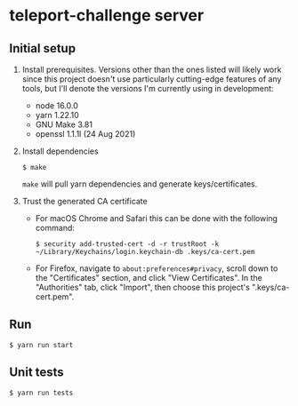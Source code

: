 teleport-challenge server
=========================

## Initial setup

1. Install prerequisites. Versions other than the ones listed will likely work
   since this project doesn't use particularly cutting-edge features of any
   tools, but I'll denote the versions I'm currently using in development:

    - node 16.0.0
    - yarn 1.22.10
    - GNU Make 3.81
    - openssl 1.1.1l (24 Aug 2021)

1. Install dependencies

    ```
    $ make
    ```

    `make` will pull yarn dependencies and generate keys/certificates.

1. Trust the generated CA certificate

    - For macOS Chrome and Safari this can be done with the following command:

        ```
        $ security add-trusted-cert -d -r trustRoot -k ~/Library/Keychains/login.keychain-db .keys/ca-cert.pem
        ```

    - For Firefox, navigate to `about:preferences#privacy`, scroll down to the
      "Certificates" section, and click "View Certificates". In the
      "Authorities" tab, click "Import", then choose this project's
      ".keys/ca-cert.pem".

## Run

```
$ yarn run start
```

## Unit tests

```
$ yarn run tests
```
